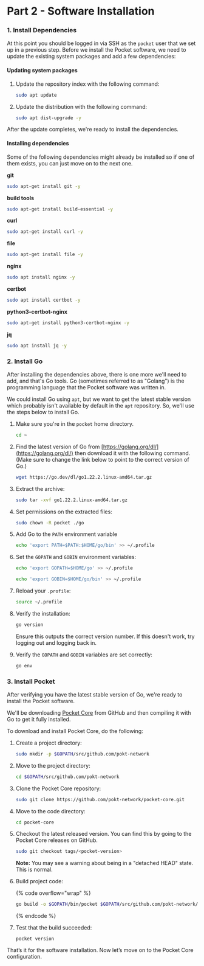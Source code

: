 # Part 2 - Software Installation

### 1. Install Dependencies

At this point you should be logged in via SSH as the `pocket` user that we set up in a previous step. Before we install the Pocket software, we need to update the existing system packages and add a few dependencies:&#x20;

#### Updating system packages

1.  Update the repository index with the following command:

    ```bash
    sudo apt update
    ```
2.  Update the distribution with the following command:

    ```bash
    sudo apt dist-upgrade -y
    ```

After the update completes, we're ready to install the dependencies.

#### Installing dependencies

Some of the following dependencies might already be installed so if one of them exists, you can just move on to the next one.

**git**

```bash
sudo apt-get install git -y
```

**build tools**

```bash
sudo apt-get install build-essential -y
```

**curl**

```bash
sudo apt-get install curl -y
```

**file**

```bash
sudo apt-get install file -y
```

**nginx**

```bash
sudo apt install nginx -y
```

**certbot**

```bash
sudo apt install certbot -y
```

**python3-certbot-nginx**

```bash
sudo apt-get install python3-certbot-nginx -y
```

**jq**

```bash
sudo apt install jq -y
```

### 2. Install Go

After installing the dependencies above, there is one more we'll need to add, and that's Go tools. Go (sometimes referred to as "Golang") is the programming language that the Pocket software was written in.

We could install Go using `apt`, but we want to get the latest stable version which probably isn't available by default in the `apt` repository. So, we'll use the steps below to install Go.

1.  Make sure you're in the `pocket` home directory.

    ```bash
    cd ~
    ```
2.  Find the latest version of Go from [https://golang.org/dl/](https://golang.org/dl/) then download it with the following command. (Make sure to change the link below to point to the correct version of Go.)

    ```bash
    wget https://go.dev/dl/go1.22.2.linux-amd64.tar.gz
    ```
3.  Extract the archive:

    ```bash
    sudo tar -xvf go1.22.2.linux-amd64.tar.gz
    ```
4.  Set permissions on the extracted files:

    ```bash
    sudo chown -R pocket ./go
    ```
5.  Add Go to the `PATH` environment variable

    ```bash
    echo 'export PATH=$PATH:$HOME/go/bin' >> ~/.profile
    ```
6.  Set the `GOPATH` and `GOBIN` environment variables:

    ```bash
    echo 'export GOPATH=$HOME/go' >> ~/.profile
    ```

    ```bash
    echo 'export GOBIN=$HOME/go/bin' >> ~/.profile
    ```
7.  Reload your `.profile`:

    ```bash
    source ~/.profile
    ```
8.  Verify the installation:

    ```bash
    go version
    ```

    Ensure this outputs the correct version number. If this doesn't work, try logging out and logging back in.
9.  Verify the `GOPATH` and `GOBIN` variables are set correctly:

    ```bash
    go env
    ```

### 3. Install Pocket

After verifying you have the latest stable version of Go, we're ready to install the Pocket software.

We'll be downloading [Pocket Core](https://github.com/pokt-network/pocket-core/) from GitHub and then compiling it with Go to get it fully installed.

To download and install Pocket Core, do the following:

1.  Create a project directory:

    ```bash
    sudo mkdir -p $GOPATH/src/github.com/pokt-network
    ```
2.  Move to the project directory:

    ```bash
    cd $GOPATH/src/github.com/pokt-network
    ```
3.  Clone the Pocket Core repository:

    ```bash
    sudo git clone https://github.com/pokt-network/pocket-core.git
    ```
4.  Move to the code directory:

    ```bash
    cd pocket-core
    ```
5.  Checkout the latest released version. You can find this by going to the Pocket Core releases on GitHub.

    ```bash
    sudo git checkout tags/<pocket-version>
    ```

    **Note:** You may see a warning about being in a "detached HEAD" state. This is normal.
6.  Build project code:

    {% code overflow="wrap" %}
    ```bash
    go build -o $GOPATH/bin/pocket $GOPATH/src/github.com/pokt-network/pocket-core/app/cmd/pocket_core/main.go
    ```
    {% endcode %}
7.  Test that the build succeeded:

    ```
    pocket version
    ```

That’s it for the software installation. Now let’s move on to the Pocket Core configuration.
